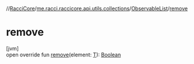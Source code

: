 //[RacciCore](../../../index.md)/[me.racci.raccicore.api.utils.collections](../index.md)/[ObservableList](index.md)/[remove](remove.md)

# remove

[jvm]\
open override fun [remove](remove.md)(element: [T](index.md)): [Boolean](https://kotlinlang.org/api/latest/jvm/stdlib/kotlin/-boolean/index.html)
